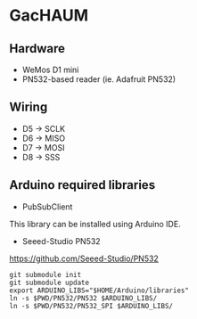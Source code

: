 # GacHAUM

## Hardware

* WeMos D1 mini
* PN532-based reader (ie. Adafruit PN532)

## Wiring

* D5 -> SCLK
* D6 -> MISO
* D7 -> MOSI
* D8 -> SSS

##  Arduino required libraries

* PubSubClient

This library can be installed using Arduino IDE.

* Seeed-Studio PN532

https://github.com/Seeed-Studio/PN532

```
git submodule init
git submodule update
export ARDUINO_LIBS="$HOME/Arduino/libraries"
ln -s $PWD/PN532/PN532 $ARDUINO_LIBS/
ln -s $PWD/PN532/PN532_SPI $ARDUINO_LIBS/
```
